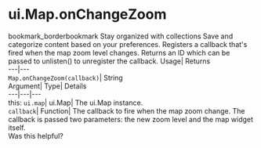  
#  ui.Map.onChangeZoom 
bookmark_borderbookmark Stay organized with collections  Save and categorize content based on your preferences.
Registers a callback that's fired when the map zoom level changes. 
Returns an ID which can be passed to unlisten() to unregister the callback.
Usage| Returns  
---|---  
`Map.onChangeZoom(callback)`| String  
Argument| Type| Details  
---|---|---  
this: `ui.map`| ui.Map| The ui.Map instance.  
`callback`| Function| The callback to fire when the map zoom change. The callback is passed two parameters: the new zoom level and the map widget itself.  
Was this helpful?

